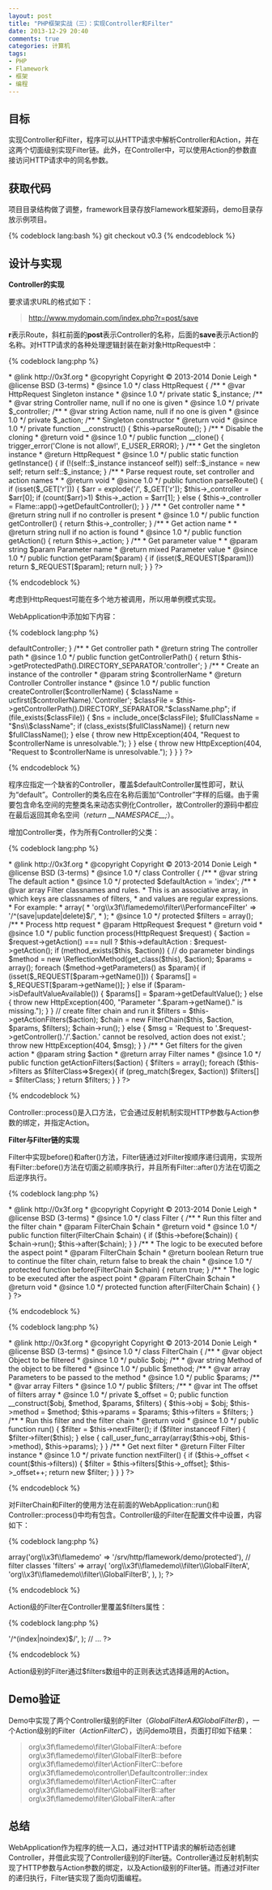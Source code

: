 ```yaml
---
layout: post
title: "PHP框架实战（三）：实现Controller和Filter"
date: 2013-12-29 20:40
comments: true
categories: 计算机
tags:
- PHP
- Flamework
- 框架
- 编程
---
```


目标
----

实现Controller和Filter，程序可以从HTTP请求中解析Controller和Action，并在这两个切面级别实现Filter链。此外，在Controller中，可以使用Action的参数直接访问HTTP请求中的同名参数。

获取代码
--------

项目目录结构做了调整，framework目录存放Flamework框架源码，demo目录存放示例项目。

{% codeblock lang:bash %}
git checkout v0.3
{% endcodeblock %}

设计与实现
----------

**Controller的实现**

要求请求URL的格式如下：

>http://www.mydomain.com/index.php?r=post/save

**r**表示Route，斜杠前面的**post**表示Controller的名称，后面的**save**表示Action的名称。对HTTP请求的各种处理逻辑封装在新对象HttpRequest中：

{% codeblock lang:php %}
<?php
namespace org\x3f\flamework\base;
use org\x3f\flamework\Flame as Flame;

/**
 * HTTP request wrapper
 *
 * @author Donie Leigh <donie.leigh@gmail.com>
 * @link http://0x3f.org
 * @copyright Copyright &copy; 2013-2014 Donie Leigh
 * @license BSD (3-terms)
 * @since 1.0
 */
class HttpRequest
{
    /**
     * @var HttpRequest Singleton instance 
     * @since 1.0
     */
    private static $_instance;
    /**
     * @var string Controller name, null if no one is given 
     * @since 1.0
     */
    private $_controller;
    /**
     * @var string Action name, null if no one is given 
     * @since 1.0
     */
    private $_action;

    /**
     * Singleton constructor
     * @return void
     * @since 1.0
     */
    private function __construct()
    {
        $this->parseRoute();
    }

    /**
     * Disable the cloning
     * @return void
     * @since 1.0
     */
    public function __clone()
    {
        trigger_error('Clone is not allow!', E_USER_ERROR);
    }

    /**
     * Get the singleton instance
     * @return HttpRequest
     * @since 1.0
     */
    public static function getInstance()
    {
        if (!(self::$_instance instanceof self))
            self::$_instance = new self;
        return self::$_instance;
    }
    
    /**
     * Parse request route, set controller and action names
     *
     * @return void
     * @since 1.0
     */
    public function parseRoute()
    {
        if (isset($_GET['r'])) {
            $arr = explode('/', $_GET['r']);
            $this->_controller = $arr[0];
            if (count($arr)>1) $this->_action = $arr[1];
        } else {
            $this->_controller = Flame::app()->getDefaultController();
        }
    }
    
    /**
     * Get controller name
     *
     * @return string null if no controller is present
     * @since 1.0
     */
    public function getController()
    {
        return $this->_controller;
    }
    
    /**
     * Get action name
     *
     * @return string null if no action is found
     * @since 1.0
     */
    public function getAction()
    {
        return $this->_action;
    }
    
    /**
     * Get parameter value
     *
     * @param string $param Parameter name
     * @return mixed Parameter value
     * @since 1.0
     */
    public function getParam($param)
    {
        if (isset($_REQUEST[$param]))
            return $_REQUEST[$param];
        return null;
    }

}

?>
{% endcodeblock %}

考虑到HttpRequest可能在多个地方被调用，所以用单例模式实现。

WebApplication中添加如下内容：

{% codeblock lang:php %}
<?php
class WebApplication {

    // ...

    /**
     * @var string The default controller name
     * @since 1.0
     */
    public $defaultController = 'default';

    // ...

    /**
     * Get the default controller name
     * @return string Controller name
     * @since 1.0
     */
    public function getDefaultController()
    {
        return $this->defaultController;
    }
    
    /**
     * Get controller path
     * @return string The controller path
     * @since 1.0
     */
    public function getControllerPath()
    {
        return $this->getProtectedPath().DIRECTORY_SEPARATOR.'controller';
    }
    
    /**
     * Create an instance of the controller
     * @param string $controllerName
     * @return Controller Controller instance
     * @since 1.0
     */
    public function createController($controllerName)
    {
        $className = ucfirst($controllerName).'Controller';
        $classFile = $this->getControllerPath().DIRECTORY_SEPARATOR."$className.php";
        if (file_exists($classFile)) {
            $ns = include_once($classFile);
            $fullClassName = "$ns\\$className";
            if (class_exists($fullClassName)) {
                return new $fullClassName();
            } else {
                throw new HttpException(404, "Request to $controllerName is unresolvable.");
            }
        } else {
            throw new HttpException(404, "Request to $controllerName is unresolvable.");
        }
    }

}
?>
{% endcodeblock %}

程序应指定一个缺省的Controller，覆盖$defaultController属性即可，默认为“default”。Controller的类名应在名称后面加“Controller”字样的后缀。由于需要包含命名空间的完整类名来动态实例化Controller，故Controller的源码中都应在最后返回其命名空间（_return \_\_NAMESPACE\_\_;_）。

增加Controller类，作为所有Controller的父类：

{% codeblock lang:php %}
<?php
namespace org\x3f\flamework\base;
use org\x3f\flamework\exceptions\HttpException;

/**
 * Ancestor class for all controllers
 *
 * @author Donie Leigh <donie.leigh@gmail.com>
 * @link http://0x3f.org
 * @copyright Copyright &copy; 2013-2014 Donie Leigh
 * @license BSD (3-terms)
 * @since 1.0
 */
class Controller 
{
    /**
     * @var string The default action
     * @since 1.0
     */
    protected $defaultAction = 'index';
    /**
     * @var array Filter classnames and rules.
     *            This is an associative array, in which keys are classnames of filters,
     *            and values are regular expressions.
     *            For example:
     *                array(
     *                    'org\\x3f\\flamedemo\filter\\PerformanceFilter' => '/^(save|update|delete)$/',
     *                );
     * @since 1.0
     */
    protected $filters = array();

    /**
     * Process http request
     * @param HttpRequest $request
     * @return void
     * @since 1.0
     */
    public function process(HttpRequest $request)
    {
        $action = $request->getAction() === null ? $this->defaultAction : $request->getAction();
        if (method_exists($this, $action)) {
            // do parameter bindings
            $method = new \ReflectionMethod(get_class($this), $action);
            $params = array();
            foreach ($method->getParameters() as $param){
                if (isset($_REQUEST[$param->getName()])) {
                    $params[] = $_REQUEST[$param->getName()];
                } else if ($param->isDefaultValueAvailable()) {
                    $params[] = $param->getDefaultValue();
                } else {
                    throw new HttpException(400, "Parameter ".$param->getName()." is missing.");
                }
            }
            // create filter chain and run it
            $filters = $this->getActionFilters($action);
            $chain = new FilterChain($this, $action, $params, $filters);
            $chain->run();
        } else {
            $msg = 'Request to '.$request->getController().'/'.$action.' cannot be resolved, action does not exist.';
            throw new HttpException(404, $msg);
        }
    }
    
    /**
     * Get filters for the given action
     * @param string $action
     * @return array Filter names
     * @since 1.0
     */
    public function getActionFilters($action)
    {
        $filters = array();
        foreach ($this->filters as $filterClass=>$regex){
            if (preg_match($regex, $action))
                $filters[] = $filterClass;
        }
        return $filters;
    }
    
}
?>
{% endcodeblock %}

Controller::process()是入口方法，它会通过反射机制实现HTTP参数与Action参数的绑定，并指定Action。

**Filter与Filter链的实现**

Filter中实现before()和after()方法，Filter链通过对Filter按顺序递归调用，实现所有Filter::before()方法在切面之前顺序执行，并且所有Filter::after()方法在切面之后逆序执行。

{% codeblock lang:php %}
<?php
namespace org\x3f\flamework\base;

/**
 * Ancestor class for all filters
 *
 * @author Donie Leigh <donie.leigh@gmail.com>
 * @link http://0x3f.org
 * @copyright Copyright &copy; 2013-2014 Donie Leigh
 * @license BSD (3-terms)
 * @since 1.0
 */
class Filter
{
    /**
     * Run this filter and the filter chain
     * @param FilterChain $chain
     * @return void
     * @since 1.0
     */
    public function filter(FilterChain $chain)
    {
        if ($this->before($chain)) {
            $chain->run();
            $this->after($chain);
        }
    }
    
    /**
     * The logic to be executed before the aspect point
     * @param FilterChain $chain
     * @return boolean Return true to continue the filter chain, return false to break the chain
     * @since 1.0
     */
    protected function before(FilterChain $chain) {
        return true;
    }

    /**
     * The logic to be executed after the aspect point
     * @param FilterChain $chain
     * @return void
     * @since 1.0
     */
    protected function after(FilterChain $chain) {
    }
}
?>
{% endcodeblock %}

{% codeblock lang:php %}
<?php
namespace org\x3f\flamework\base;

/**
 * Filter chain
 *
 * @author Donie Leigh <donie.leigh@gmail.com>
 * @link http://0x3f.org
 * @copyright Copyright &copy; 2013-2014 Donie Leigh
 * @license BSD (3-terms)
 * @since 1.0
 */
class FilterChain
{
    /**
     * @var object Object to be filtered 
     * @since 1.0
     */
    public $obj;
    /**
     * @var string Method of the object to be filtered 
     * @since 1.0
     */
    public $method;
    /**
     * @var array Parameters to be passed to the method 
     * @since 1.0
     */
    public $params;
    /**
     * @var array Filters 
     * @since 1.0
     */
    public $filters;
    /**
     * @var int The offset of filters array
     * @since 1.0
     */
    private $_offset = 0;

    public function __construct($obj, $method, $params, $filters)
    {
        $this->obj = $obj;
        $this->method = $method;
        $this->params = $params;
        $this->filters = $filters;
    }
    
    /**
     * Run this filter and the filter chain
     * @return void
     * @since 1.0
     */
    public function run()
    {
        $filter = $this->nextFilter();
        if ($filter instanceof Filter) {
            $filter->filter($this);
        } else {
            call_user_func_array(array($this->obj, $this->method), $this->params);
        }
    }
    
    /**
     * Get next filter
     * @return Filter Filter instance
     * @since 1.0
     */
    private function nextFilter()
    {
        if ($this->_offset < count($this->filters)) {
            $filter = $this->filters[$this->_offset];
            $this->_offset++;
            return new $filter;
        }
    }
    
}
?>
{% endcodeblock %}

对FilterChain和Filter的使用方法在前面的WebApplication::run()和Controller::process()中均有包含。Controller级的Filter在配置文件中设置，内容如下：

{% codeblock lang:php %}
<?php
return array(
    
    // ...
    
    // app namespace and its path
    'namespaces' => array('org\\x3f\\flamedemo' => '/srv/http/flamework/demo/protected'),
    // filter classes
    'filters' => array(
        'org\\x3f\\flamedemo\\filter\\GlobalFilterA',
        'org\\x3f\\flamedemo\\filter\\GlobalFilterB',
    ),
);
?>
{% endcodeblock %}

Action级的Filter在Controller里覆盖$filters属性：

{% codeblock lang:php %}
<?php
    // ...

    protected $filters = array(
        'org\\x3f\\flamedemo\\filter\\ActionFilterC' => '/^(index|noindex)$/',
    );

    // ...
?>
{% endcodeblock %}

Action级别的Filter通过$filters数组中的正则表达式选择适用的Action。

Demo验证
--------

Demo中实现了两个Controller级别的Filter（_GlobalFilterA和GlobalFilterB_），一个Action级别的Filter（_ActionFilterC_），访问demo项目，页面打印如下结果：

>org\x3f\flamedemo\filter\GlobalFilterA::before
org\x3f\flamedemo\filter\GlobalFilterB::before
org\x3f\flamedemo\filter\ActionFilterC::before
org\x3f\flamedemo\controller\Defaultcontroller::index
org\x3f\flamedemo\filter\ActionFilterC::after
org\x3f\flamedemo\filter\GlobalFilterB::after
org\x3f\flamedemo\filter\GlobalFilterA::after

总结
----

WebApplication作为程序的统一入口，通过对HTTP请求的解析动态创建Controller，并借此实现了Controller级别的Filter链。Controller通过反射机制实现了HTTP参数与Action参数的绑定，以及Action级别的Filter链。而通过对Filter的递归执行，Filter链实现了面向切面编程。
